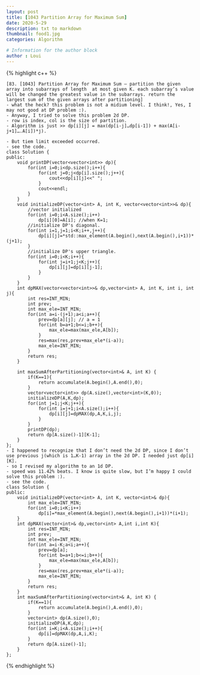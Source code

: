 ```yaml
---
layout: post
title: [1043 Partition Array for Maximum Sum]
date: 2020-5-29
description: txt to markdown
thumbnail: food1.jpg
categories: Algorithm

# Information for the author block
author : Loui
---
```


{% highlight c++ %}

	﻿[83. [1043] Partition Array for Maximum Sum – partition the given array into subarrays of length  at most given K. each subarray’s value will be changed the greatest value in the subarrays. return the largest sum of the given arrays after partitioning]
	- what the heck? this problem is not a midium level. I think!, Yes, I may not good at DP problem :).
	- Anyway, I tried to solve this problem 2d DP.
	- row is index, col is the size of partition.
	- Algorithm is just >> dp[i][j] = max(dp[i-j]…dp[i-1]) + max(A[i-j+1]….A[i])*j).
	 
	- But tiem limit exceeded occurred.
	- see the code.
	class Solution {
	public:
	    void printDP(vector<vector<int>> dp){
	        for(int i=0;i<dp.size();i++){
	            for(int j=0;j<dp[i].size();j++){
	                cout<<dp[i][j]<<" ";
	            }
	            cout<<endl;
	        }
	    }
	    void initializeDP(vector<int> A, int K, vector<vector<int>>& dp){
	        //vector initialized
	        for(int i=0;i<A.size();i++)
	            dp[i][0]=A[i]; //when K=1;
	        //initialize DP's diagonal.
	        for(int i=1,j=1;i<K;i++,j++){
	            dp[i][j]=*std::max_element(A.begin(),next(A.begin(),i+1))*(j+1);
	        }
	        //initialize DP's upper triangle.
	        for(int i=0;i<K;i++){
	            for(int j=i+1;j<K;j++){
	                dp[i][j]=dp[i][j-1];
	            }
	        }
	    }
	    int dpMAX(vector<vector<int>>& dp,vector<int> A, int K, int i, int j){
	        int res=INT_MIN;
	        int prev;
	        int max_ele=INT_MIN;
	        for(int a=i-(j+1);a<i;a++){
	            prev=dp[a][j]; // a = 1
	            for(int b=a+1;b<=i;b++){
	                max_ele=max(max_ele,A[b]);
	            }
	            res=max(res,prev+max_ele*(i-a));
	            max_ele=INT_MIN;
	        }
	        return res;
	    }
	    
	    int maxSumAfterPartitioning(vector<int>& A, int K) {
	        if(K==1){
	            return accumulate(A.begin(),A.end(),0);
	        }
	        vector<vector<int>> dp(A.size(),vector<int>(K,0));
	        initializeDP(A,K,dp);
	        for(int j=1;j<K;j++){
	            for(int i=j+1;i<A.size();i++){
	                dp[i][j]=dpMAX(dp,A,K,i,j);
	            }
	        }
	        printDP(dp);
	        return dp[A.size()-1][K-1];
	    }
	};
	- I happened to recognize that I don’t need the 2d DP, since I don’t use previous j(which is 1…K-1) array in the 2d DP. I needed just dp[i][K].
	- so I revised my algorithm to an 1d DP.
	- speed was 11.42% beats. I know is quite slow, but I’m happy I could solve this problem :).
	- see the code.
	class Solution {
	public:
	    void initializeDP(vector<int> A, int K, vector<int>& dp){
	        int max_ele=INT_MIN;
	        for(int i=0;i<K;i++)
	            dp[i]=*max_element(A.begin(),next(A.begin(),i+1))*(i+1);
	    }
	    int dpMAX(vector<int>& dp,vector<int> A,int i,int K){
	        int res=INT_MIN;
	        int prev;
	        int max_ele=INT_MIN;
	        for(int a=i-K;a<i;a++){
	            prev=dp[a];
	            for(int b=a+1;b<=i;b++){
	                max_ele=max(max_ele,A[b]);
	            }
	            res=max(res,prev+max_ele*(i-a));
	            max_ele=INT_MIN;
	        }
	        return res;
	    }         
	    int maxSumAfterPartitioning(vector<int>& A, int K) {
	        if(K==1){
	            return accumulate(A.begin(),A.end(),0);
	        }
	        vector<int> dp(A.size(),0);
	        initializeDP(A,K,dp);
	        for(int i=K;i<A.size();i++){
	            dp[i]=dpMAX(dp,A,i,K);
	        }
	        return dp[A.size()-1];
	    }
	};
	
{% endhighlight %}

